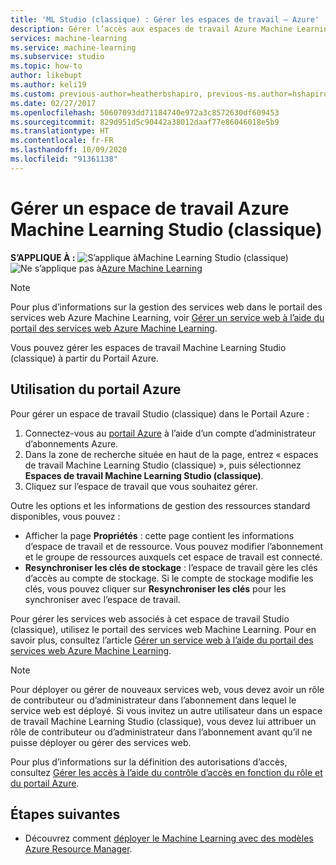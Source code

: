 ```yaml
---
title: 'ML Studio (classique) : Gérer les espaces de travail – Azure'
description: Gérer l’accès aux espaces de travail Azure Machine Learning Studio (classique), et déployer et gérer les services web de l’API Machine Learning
services: machine-learning
ms.service: machine-learning
ms.subservice: studio
ms.topic: how-to
author: likebupt
ms.author: keli19
ms.custom: previous-author=heatherbshapiro, previous-ms.author=hshapiro
ms.date: 02/27/2017
ms.openlocfilehash: 50607093dd71184740e972a3c8572630df609453
ms.sourcegitcommit: 829d951d5c90442a38012daaf77e86046018e5b9
ms.translationtype: HT
ms.contentlocale: fr-FR
ms.lasthandoff: 10/09/2020
ms.locfileid: "91361138"
---
```

# <a name="manage-an-azure-machine-learning-studio-classic-workspace"></a>Gérer un espace de travail Azure Machine Learning Studio (classique)

**S’APPLIQUE À :**  ![S’applique à ](../../../includes/media/aml-applies-to-skus/yes.png)Machine Learning Studio (classique)   ![Ne s’applique pas à ](../../../includes/media/aml-applies-to-skus/no.png)[Azure Machine Learning](../compare-azure-ml-to-studio-classic.md)


> [!NOTE]
> Pour plus d’informations sur la gestion des services web dans le portail des services web Azure Machine Learning, voir [Gérer un service web à l’aide du portail des services web Azure Machine Learning](manage-new-webservice.md).
> 
> 

Vous pouvez gérer les espaces de travail Machine Learning Studio (classique) à partir du Portail Azure.



## <a name="use-the-azure-portal"></a>Utilisation du portail Azure

Pour gérer un espace de travail Studio (classique) dans le Portail Azure :

1. Connectez-vous au [portail Azure](https://portal.azure.com/) à l’aide d’un compte d’administrateur d’abonnements Azure.
2. Dans la zone de recherche située en haut de la page, entrez « espaces de travail Machine Learning Studio (classique) », puis sélectionnez **Espaces de travail Machine Learning Studio (classique)**.
3. Cliquez sur l’espace de travail que vous souhaitez gérer.

Outre les options et les informations de gestion des ressources standard disponibles, vous pouvez :

- Afficher la page **Propriétés** : cette page contient les informations d’espace de travail et de ressource. Vous pouvez modifier l’abonnement et le groupe de ressources auxquels cet espace de travail est connecté.
- **Resynchroniser les clés de stockage** : l’espace de travail gère les clés d’accès au compte de stockage. Si le compte de stockage modifie les clés, vous pouvez cliquer sur **Resynchroniser les clés** pour les synchroniser avec l’espace de travail.

Pour gérer les services web associés à cet espace de travail Studio (classique), utilisez le portail des services web Machine Learning. Pour en savoir plus, consultez l’article [Gérer un service web à l’aide du portail des services web Azure Machine Learning](manage-new-webservice.md).

> [!NOTE]
> Pour déployer ou gérer de nouveaux services web, vous devez avoir un rôle de contributeur ou d’administrateur dans l’abonnement dans lequel le service web est déployé. Si vous invitez un autre utilisateur dans un espace de travail Machine Learning Studio (classique), vous devez lui attribuer un rôle de contributeur ou d’administrateur dans l’abonnement avant qu’il ne puisse déployer ou gérer des services web. 
> 
>Pour plus d’informations sur la définition des autorisations d’accès, consultez [Gérer les accès à l’aide du contrôle d’accès en fonction du rôle et du portail Azure](../../role-based-access-control/role-assignments-portal.md).

## <a name="next-steps"></a>Étapes suivantes
* Découvrez comment [déployer le Machine Learning avec des modèles Azure Resource Manager](deploy-with-resource-manager-template.md). 
